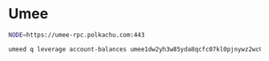 # Umee

```bash
NODE=https://umee-rpc.polkachu.com:443
```

```bash
umeed q leverage account-balances umee1dw2yh3w85yda8qcfc07kl0pjnywz2wc00rucxc --node $NODE --output json | jq .
```

